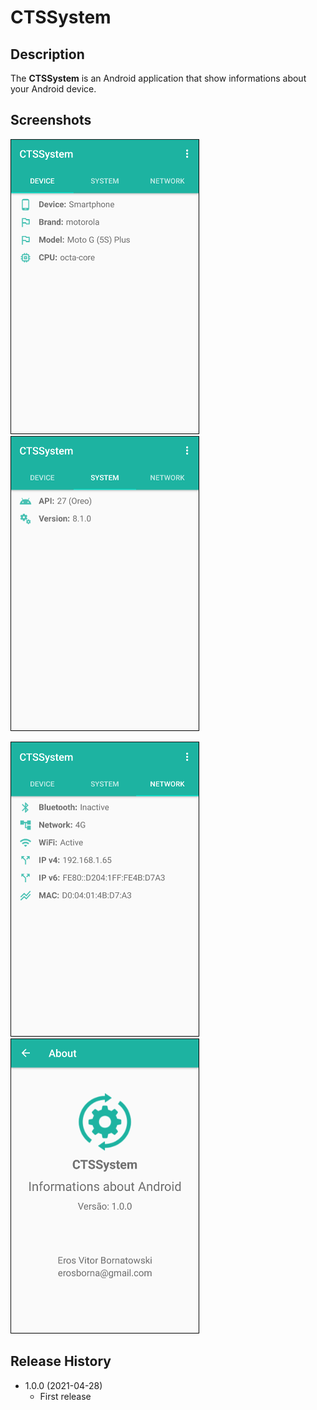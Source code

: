 # CTSSystem

## Description

The **CTSSystem** is an Android application that show informations about your Android device.

## Screenshots

![](references/screen_device.png)  ![](references/screen_system.png)

![](references/screen_network.png)  ![](references/screen_about.png)

## Release History

* 1.0.0 (2021-04-28)
    * First release
